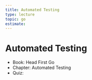 ```yaml
---
title: Automated Testing
type: lecture
topic: go
estimate:
---
```


# Automated Testing

- Book: Head First Go
- Chapter: Automated Testing
- Quiz:
